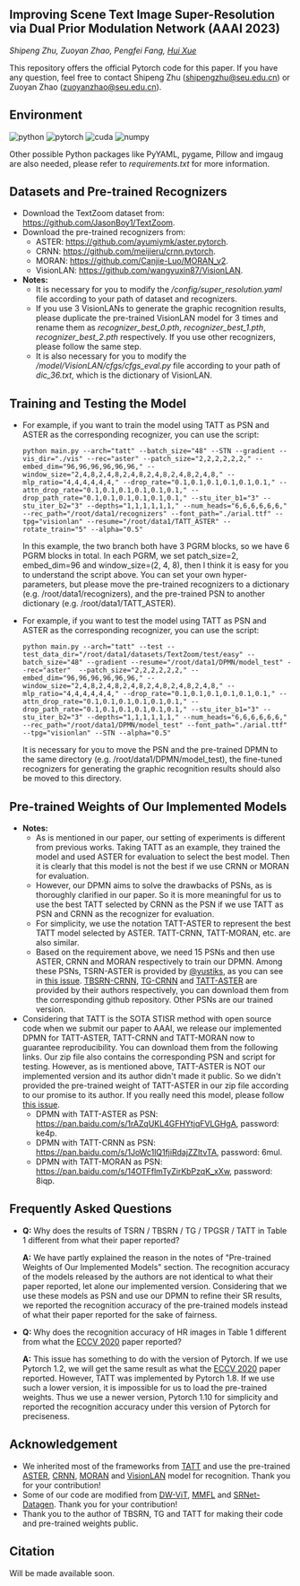 ## Improving Scene Text Image Super-Resolution via Dual Prior Modulation Network (AAAI 2023)

*Shipeng Zhu, Zuoyan Zhao, Pengfei Fang, [Hui Xue](http://palm.seu.edu.cn/hxue/)*

This repository offers the official Pytorch code for this paper. If you have any question, feel free to contact Shipeng Zhu ([shipengzhu@seu.edu.cn](mailto:shipengzhu@seu.edu.cn)) or Zuoyan Zhao ([zuoyanzhao@seu.edu.cn](mailto:zuoyanzhao@seu.edu.cn)).

## Environment

![python](https://img.shields.io/badge/Python-v3.6-green.svg?style=plastic)  ![pytorch](https://img.shields.io/badge/Pytorch-v1.10-green.svg?style=plastic)  ![cuda](https://img.shields.io/badge/Cuda-v11.3-green.svg?style=plastic)  ![numpy](https://img.shields.io/badge/Numpy-v1.19-green.svg?style=plastic)

Other possible Python packages like PyYAML, pygame, Pillow and imgaug are also needed, please refer to *requirements.txt* for more information.

## Datasets and Pre-trained Recognizers

- Download the TextZoom dataset from: https://github.com/JasonBoy1/TextZoom.
- Download the pre-trained recognizers from:
  - ASTER: https://github.com/ayumiymk/aster.pytorch.
  - CRNN: https://github.com/meijieru/crnn.pytorch.
  - MORAN: https://github.com/Canjie-Luo/MORAN_v2.
  - VisionLAN: https://github.com/wangyuxin87/VisionLAN.
- **Notes:** 
  - It is necessary for you to modify the */config/super_resolution.yaml* file according to your path of dataset and recognizers.
  - If you use 3 VisionLANs to generate the graphic recognition results, please duplicate the pre-trained VisionLAN model for 3 times and rename them as *recognizer_best_0.pth*, *recognizer_best_1.pth*, *recognizer_best_2.pth* respectively. If you use other recognizers, please follow the same step.
  - It is also necessary for you to modify the */model/VisionLAN/cfgs/cfgs_eval.py* file according to your path of *dic_36.txt*, which is the dictionary of VisionLAN.

## Training and Testing the Model

- For example, if you want to train the model using TATT as PSN and ASTER as the corresponding recognizer, you can use the script:

  ```shell
  python main.py --arch="tatt" --batch_size="48" --STN --gradient --vis_dir="./vis" --rec="aster" --patch_size="2,2,2,2,2,2," --embed_dim="96,96,96,96,96,96," --window_size="2,4,8,2,4,8,2,4,8,2,4,8,2,4,8,2,4,8," --mlp_ratio="4,4,4,4,4,4," --drop_rate="0.1,0.1,0.1,0.1,0.1,0.1," --attn_drop_rate="0.1,0.1,0.1,0.1,0.1,0.1," --drop_path_rate="0.1,0.1,0.1,0.1,0.1,0.1," --stu_iter_b1="3" --stu_iter_b2="3" --depths="1,1,1,1,1,1," --num_heads="6,6,6,6,6,6," --rec_path="/root/data1/recognizers" --font_path="./arial.ttf" --tpg="visionlan" --resume="/root/data1/TATT_ASTER" --rotate_train="5" --alpha="0.5"
  ```

  In this example, the two branch both have 3 PGRM blocks, so we have 6 PGRM blocks in total. In each PGRM, we set patch_size=2, embed_dim=96 and window_size=(2, 4, 8), then I think it is easy for you to understand the script above. You can set your own hyper-parameters, but please move the pre-trained recognizers to a dictionary (e.g. /root/data1/recognizers), and the pre-trained PSN to another dictionary (e.g. /root/data1/TATT_ASTER).

- For example, if you want to test the model using TATT as PSN and ASTER as the corresponding recognizer, you can use the script:

  ```shell
  python main.py --arch="tatt" --test --test_data_dir="/root/data1/datasets/TextZoom/test/easy" --batch_size="48" --gradient --resume="/root/data1/DPMN/model_test" --rec="aster"  --patch_size="2,2,2,2,2,2," --embed_dim="96,96,96,96,96,96," --window_size="2,4,8,2,4,8,2,4,8,2,4,8,2,4,8,2,4,8," --mlp_ratio="4,4,4,4,4,4," --drop_rate="0.1,0.1,0.1,0.1,0.1,0.1," --attn_drop_rate="0.1,0.1,0.1,0.1,0.1,0.1," --drop_path_rate="0.1,0.1,0.1,0.1,0.1,0.1," --stu_iter_b1="3" --stu_iter_b2="3" --depths="1,1,1,1,1,1," --num_heads="6,6,6,6,6,6," --rec_path="/root/data1/DPMN/model_test" --font_path="./arial.ttf" --tpg="visionlan" --STN --alpha="0.5"
  ```

  It is necessary for you to move the PSN and the pre-trained DPMN to the same directory (e.g. /root/data1/DPMN/model_test), the fine-tuned recognizers for generating the graphic recognition results should also be moved to this directory.

## Pre-trained Weights of Our Implemented Models

- **Notes:** 
  - As is mentioned in our paper, our setting of experiments is different from previous works. Taking TATT as an example, they trained the model and used ASTER for evaluation to select the best model. Then it is clearly that this model is not the best if we use CRNN or MORAN for evaluation.
  - However, our DPMN aims to solve the drawbacks of PSNs, as is thoroughly clarified in our paper. So it is more meaningful for us to use the best TATT selected by CRNN as the PSN if we use TATT as PSN and CRNN as the recognizer for evaluation.
  - For simplicity, we use the notation TATT-ASTER to represent the best TATT model selected by ASTER. TATT-CRNN, TATT-MORAN, etc. are also similar.
  - Based on the requirement above, we need 15 PSNs and then use ASTER, CRNN and MORAN respectively to train our DPMN. Among these PSNs, TSRN-ASTER is provided by [@yustiks](https://github.com/yustiks), as you can see in [this issue](https://github.com/JasonBoy1/TextZoom/issues/8#issuecomment-767552860). [TBSRN-CRNN](https://github.com/FudanVI/FudanOCR/tree/main/scene-text-telescope), [TG-CRNN](https://github.com/FudanVI/FudanOCR/tree/main/text-gestalt) and [TATT-ASTER](https://github.com/mjq11302010044/TATT) are provided by their authors respectively, you can download them from the corresponding github repository. Other PSNs are our trained version.
- Considering that TATT is the SOTA STISR method with open source code when we submit our paper to AAAI, we release our implemented DPMN for TATT-ASTER, TATT-CRNN and TATT-MORAN now to guarantee reproducibility. You can download them from the following links. Our zip file also contains the corresponding PSN and script for testing. However, as is mentioned above, TATT-ASTER is NOT our implemented version and its author didn't made it  public. So we didn't provided the pre-trained weight of TATT-ASTER in our zip file according to our promise to its author. If you really need this model, please follow [this issue](https://github.com/mjq11302010044/TATT/issues/4#issuecomment-1100872209).
  - DPMN with TATT-ASTER as PSN: https://pan.baidu.com/s/1rAZqUKL4GFHYtjqFVLGHgA, password: ke4p.
  - DPMN with TATT-CRNN as PSN: https://pan.baidu.com/s/1JoWc1lQ1fjiRdajZZItvTA, password: 6mul.
  - DPMN with TATT-MORAN as PSN: https://pan.baidu.com/s/14OTFflmTyZirKbPzqK_xXw, password: 8iqp.

## Frequently Asked Questions

- **Q:** Why does the results of TSRN / TBSRN / TG / TPGSR / TATT in Table 1 different from what their paper reported?

  **A:** We have partly explained the reason in the notes of "Pre-trained Weights of Our Implemented Models" section. The recognition accuracy of the models released by the authors are not identical to what their paper reported, let alone our implemented version. Considering that we use these models as PSN and use our DPMN to refine their SR results, we reported the recognition accuracy of the pre-trained models instead of what their paper reported for the sake of fairness.

- **Q:** Why does the recognition accuracy of HR images in Table 1 different from what the [ECCV 2020](https://arxiv.org/abs/2005.03341) paper reported?

  **A:** This issue has something to do with the version of Pytorch. If we use Pytorch 1.2, we will get the same result as what the [ECCV 2020](https://arxiv.org/abs/2005.03341) paper reported. However, TATT was implemented by Pytorch 1.8. If we use such a lower version, it is impossible for us to load the pre-trained weights. Thus we use a newer version, Pytorch 1.10 for simplicity and reported the recognition accuracy under this version of Pytorch for preciseness.

## Acknowledgement

- We inherited most of the frameworks from [TATT](https://github.com/mjq11302010044/TATT) and use the pre-trained [ASTER](https://github.com/ayumiymk/aster.pytorch), [CRNN](https://github.com/meijieru/crnn.pytorch), [MORAN](https://github.com/Canjie-Luo/MORAN_v2) and [VisionLAN](https://github.com/wangyuxin87/VisionLAN) model for recognition. Thank you for your contribution!
- Some of our code are modified from [DW-ViT](https://github.com/pzhren/DW-ViT), [MMFL](https://github.com/pzhren/DW-ViT) and [SRNet-Datagen](https://github.com/youdao-ai/SRNet-Datagen). Thank you for your contribution!
- Thank you to the author of TBSRN, TG and TATT for making their code and pre-trained weights public.

## Citation

Will be made available soon.
